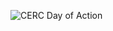 ![CERC Day of Action](https://scontent-lga.xx.fbcdn.net/hphotos-xfp1/t31.0-8/11025260_951259458217958_2231091406883396973_o.jpg)
